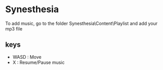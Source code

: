 # Synesthesia

To add music, go to the folder Synesthesia\Content\Playlist and add your mp3 file

## keys
- WASD : Move
- X : Resume/Pause music
